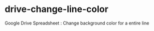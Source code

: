 drive-change-line-color
=======================

Google Drive Spreadsheet : Change background color for a entire line
